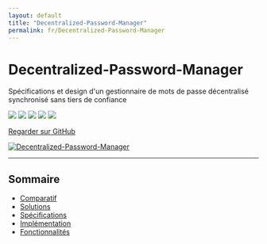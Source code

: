 ```yaml
---
layout: default
title: "Decentralized-Password-Manager"
permalink: fr/Decentralized-Password-Manager
---
```


# Decentralized-Password-Manager

Spécifications et design d'un gestionnaire de mots de passe décentralisé synchronisé sans tiers de confiance

![](https://img.shields.io/github/license/Relex12/Decentralized-Password-Manager) ![](https://img.shields.io/github/repo-size/Relex12/Decentralized-Password-Manager) ![](https://img.shields.io/github/languages/top/Relex12/Decentralized-Password-Manager) ![](https://img.shields.io/github/last-commit/Relex12/Decentralized-Password-Manager) ![](https://img.shields.io/github/stars/Relex12/Decentralized-Password-Manager)

[Regarder sur GitHub](https://github.com/Relex12/Decentralized-Password-Manager)

[![Decentralized-Password-Manager](https://github-readme-stats.vercel.app/api/pin/?username=Relex12&repo=Decentralized-Password-Manager)](https://github.com/Relex12/Decentralized-Password-Manager)

---

## Sommaire

* [Comparatif](https://relex12.github.io/fr/Decentralized-Password-Manager/Comparatif)
* [Solutions](https://relex12.github.io/fr/Decentralized-Password-Manager/Solutions)
* [Spécifications](https://relex12.github.io/fr/Decentralized-Password-Manager/Specifications)
* [Implémentation](https://relex12.github.io/fr/Decentralized-Password-Manager/Implementation)
* [Fonctionnalités](https://relex12.github.io/fr/Decentralized-Password-Manager/Fonctionnalites)
